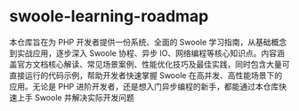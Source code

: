 # swoole-learning-roadmap
本仓库旨在为 PHP 开发者提供一份系统、全面的 Swoole 学习指南，从基础概念到实战应用，逐步深入 Swoole 协程、异步 IO、网络编程等核心知识点。内容涵盖官方文档核心解读、常见场景案例、性能优化技巧及最佳实践，同时包含大量可直接运行的代码示例，帮助开发者快速掌握 Swoole 在高并发、高性能场景下的应用。无论是 PHP 进阶开发者，还是想入门异步编程的新手，都能通过本仓库快速上手 Swoole 并解决实际开发问题
